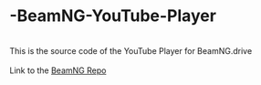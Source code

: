 # -BeamNG-YouTube-Player

<br>
<a>This is the source code of the YouTube Player for BeamNG.drive</a>
<br>
<br>
<a>Link to the </a><a href="https://www.beamng.com/resources/youtube-player.14769/">BeamNG Repo</a>
